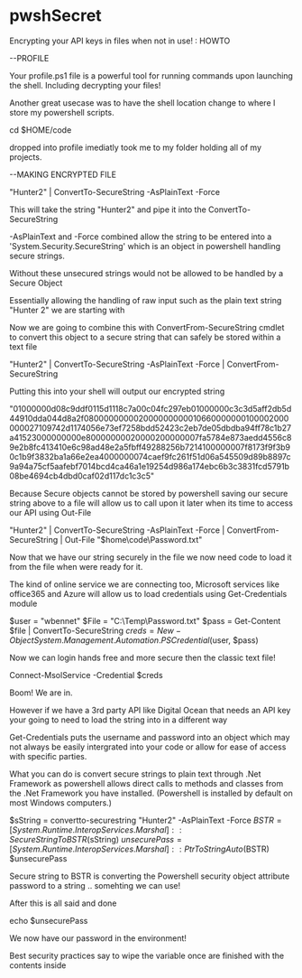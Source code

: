 # pwshSecret
Encrypting your API keys in files when not in use! : HOWTO

--PROFILE

Your profile.ps1 file is a powerful tool for running commands upon launching the shell. Including decrypting your files!

Another great usecase was to have the shell location change to where I store my powershell scripts.

cd $HOME/code

dropped into profile imediatly took me to my folder holding all of my projects.


--MAKING ENCRYPTED FILE

"Hunter2" | ConvertTo-SecureString -AsPlainText -Force

This will take the string "Hunter2" and pipe it into the ConvertTo-SecureString 

-AsPlainText and -Force combined allow the string to be entered into a 'System.Security.SecureString' which is an object in powershell handling secure strings. 

Without these unsecured strings would not be allowed to be handled by a Secure Object

Essentially allowing the handling of raw input such as the plain text string "Hunter 2" we are starting with

Now we are going to combine this with ConvertFrom-SecureString cmdlet to convert this object to a secure string that can safely
be stored within a text file 

"Hunter2" | ConvertTo-SecureString -AsPlainText -Force | ConvertFrom-SecureString

Putting this into your shell will output our encrypted string

"01000000d08c9ddf0115d1118c7a00c04fc297eb01000000c3c3d5aff2db5d44910dda044d8a2f080000000002000000000010660000000100002000000027109742d1174056e73ef7258bdd52423c2eb7de05dbdba94ff78c1b27a41523000000000e80000000020000200000007fa5784e873aedd4556c89e2b8fc413410e6c98ad48e2a5fbff49288256b7214100000007f8173f9f3b90c1b9f3832ba1a66e2ea4000000074caef9fc261f51d06a545509d89b8897c9a94a75cf5aafebf7014bcd4ca46a1e19254d986a174ebc6b3c3831fcd5791b08be4694cb4dbd0caf02d117dc1c3c5"

Because Secure objects cannot be stored by powershell saving our secure string above to a file will allow us to call upon it later when its time to access our API using Out-File 

"Hunter2" | ConvertTo-SecureString -AsPlainText -Force | ConvertFrom-SecureString | Out-File "$home\code\Password.txt"

Now that we have our string securely in the file we now need code to load it from the file when were ready for it.

The kind of online service we are connecting too, Microsoft services like office365 and Azure will allow us to load credentials using Get-Credentials module

$user = "wbennet"
$File = "C:\Temp\Password.txt"
$pass = Get-Content $file | ConvertTo-SecureString
$creds = New-Object System.Management.Automation.PSCredential ($user, $pass)

Now we can login hands free and more secure then the classic text file!

Connect-MsolService -Credential $creds

Boom! We are in.

However if we have a 3rd party API like Digital Ocean that needs an API key your going to need to load the string
into in a different way

Get-Credentials puts the username and password into an object which may not always be easily intergrated into your code or allow
for ease of access with specific parties.

What you can do is convert secure strings to plain text through .Net Framework as powershell
allows direct calls to methods and classes from the .Net Framework you have installed. (Powershell is installed
by default on most Windows computers.)

$sString = convertto-securestring "Hunter2" -AsPlainText -Force
$BSTR = [System.Runtime.InteropServices.Marshal]::SecureStringToBSTR($sString)
$unsecurePass = [System.Runtime.InteropServices.Marshal]::PtrToStringAuto($BSTR)
$unsecurePass

Secure string to BSTR is converting the Powershell security object attribute password to a string ..
somehting we can use!

After this is all said and done

echo $unsecurePass

We now have our password in the environment!

Best security practices say to wipe the variable once are finished with the contents inside